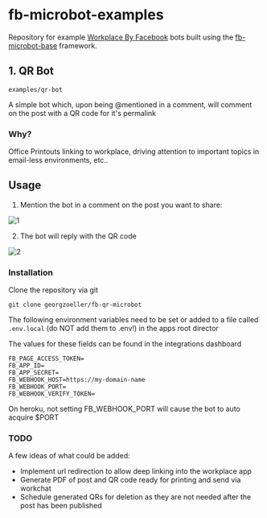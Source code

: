 # fb-microbot-examples

Repository for example [Workplace By Facebook](https://work.fb.com) bots built using the [fb-microbot-base](https://github.com/georgzoeller/fb-microbot-base) framework.


## 1. QR Bot

```
examples/qr-bot
```

A simple bot which, upon being @mentioned in a comment, will comment on the post with a QR code for it's permalink

### Why?

Office Printouts linking to workplace, driving attention to important topics in email-less environments, etc..


## Usage 

1. Mention the bot in a comment on the post you want to share: 

  ![1](https://raw.githubusercontent.com/georgzoeller/fb-microbot-examples/master/docs/img/qr_bot_2.png)

2. The bot will reply with the QR code 

  ![2](https://raw.githubusercontent.com/georgzoeller/fb-microbot-examples/master/docs/img/qr_bot_1.png)


### Installation

Clone the repository via git

```
git clone georgzoeller/fb-qr-microbot
```

The following environment variables need to be set or added to a file called ```.env.local``` (do NOT add them to .env!) in the apps root director

The values for these fields can be found in the integrations dashboard

```
FB_PAGE_ACCESS_TOKEN=
FB_APP_ID=
FB_APP_SECRET=
FB_WEBHOOK_HOST=https://my-domain-name
FB_WEBHOOK_PORT= 
FB_WEBHOOK_VERIFY_TOKEN=
```

On heroku, not setting FB_WEBHOOK_PORT will cause the bot to auto acquire $PORT


### TODO

A few ideas of what could be added:

* Implement url redirection to allow deep linking into the workplace app
* Generate PDF of post and QR code ready for printing and send via workchat
* Schedule generated QRs for deletion as they are not needed after the post has been published  